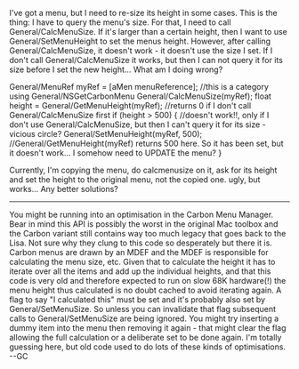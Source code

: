 I've got a menu, but I need to re-size its height in some cases. This is the thing: I have to query the menu's size. For that, I need to call General/CalcMenuSize. If it's larger than a certain height, then I want to use General/SetMenuHeight to set the menus height. However, after calling General/CalcMenuSize, it doesn't work - it doesn't use the size I set. If I don't call General/CalcMenuSize it works, but then I can not query it for its size before I set the new height... What am I doing wrong?
    
General/MenuRef myRef = [aMen menuReference]; //this is a category using General/NSGetCarbonMenu
General/CalcMenuSize(myRef);
float height = General/GetMenuHeight(myRef); //returns 0 if I don't call General/CalcMenuSize first
if (height > 500)
{
//doesn't work!!, only if I don't use General/CalcMenuSize, but then I can't query it for its size - vicious circle?
General/SetMenuHeight(myRef, 500);
//General/GetMenuHeight(myRef) returns 500 here. So it has been set, but it doesn't work... I somehow need to UPDATE the menu?
}


Currently, I'm     copying the menu, do calcmenusize on it, ask for its height and set the height to the original menu, not the copied one. ugly, but works... Any better solutions?

----

You might be running into an optimisation in the Carbon Menu Manager. Bear in mind this API is possibly the worst in the original Mac toolbox and the Carbon variant still contains way too much legacy that goes back to the Lisa. Not sure why they clung to this code so desperately but there it is. Carbon menus are drawn by an MDEF and the MDEF is responsible for calculating the menu size, etc. Given that to calculate the height it has to iterate over all the items and add up the individual heights, and that this code is very old and therefore expected to run on slow 68K hardware(!) the menu height thus calculated is no doubt cached to avoid iterating again. A flag to say "I calculated this" must be set and it's probably also set by General/SetMenuSize. So unless you can invalidate that flag subsequent calls to General/SetMenuSize are being ignored. You might try inserting a dummy item into the menu then removing it again - that might clear the flag allowing the full calculation or a deliberate set to be done again. I'm totally guessing here, but old code used to do lots of these kinds of optimisations. --GC